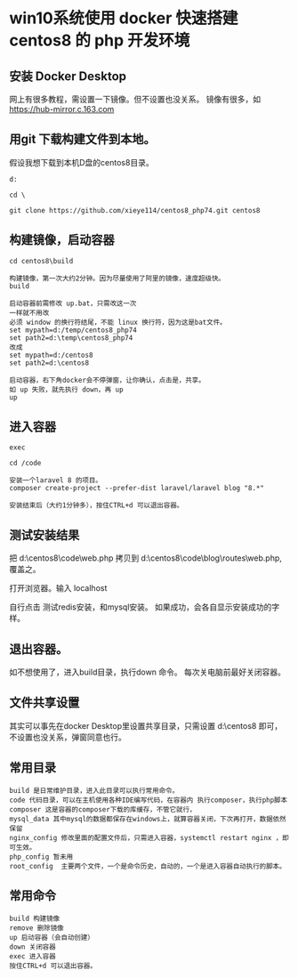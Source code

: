 # win10系统使用 docker 快速搭建 centos8 的 php 开发环境

## 安装 Docker Desktop
网上有很多教程，需设置一下镜像。但不设置也没关系。
镜像有很多，如 https://hub-mirror.c.163.com

## 用git 下载构建文件到本地。

假设我想下载到本机D盘的centos8目录。
~~~
d:

cd \

git clone https://github.com/xieye114/centos8_php74.git centos8
~~~

## 构建镜像，启动容器

~~~
cd centos8\build

构建镜像，第一次大约2分钟。因为尽量使用了阿里的镜像，速度超级快。
build

启动容器前需修改 up.bat，只需改这一次 
一样就不用改
必须 window 的换行符结尾，不能 linux 换行符，因为这是bat文件。
set mypath=d:/temp/centos8_php74
set path2=d:\temp\centos8_php74
改成
set mypath=d:/centos8
set path2=d:\centos8

启动容器，右下角docker会不停弹窗，让你确认，点击是，共享。
如 up 失败，就先执行 down，再 up
up
~~~

## 进入容器

~~~
exec

cd /code

安装一个laravel 8 的项目。
composer create-project --prefer-dist laravel/laravel blog "8.*"

安装结束后（大约1分钟多），按住CTRL+d 可以退出容器。
~~~

## 测试安装结果
把 d:\centos8\code\web.php 拷贝到 d:\centos8\code\blog\routes\web.php,覆盖之。

打开浏览器。输入 localhost

自行点击 测试redis安装，和mysql安装。
如果成功，会各自显示安装成功的字样。

## 退出容器。
如不想使用了，进入build目录，执行down 命令。
每次关电脑前最好关闭容器。

## 文件共享设置
其实可以事先在docker Desktop里设置共享目录，只需设置 d:\centos8 即可，不设置也没关系，弹窗同意也行。

## 常用目录

~~~
build 是日常维护目录，进入此目录可以执行常用命令。
code 代码目录，可以在主机使用各种IDE编写代码，在容器内 执行composer，执行php脚本
composer 这是容器的composer下载的库缓存，不管它就行，
mysql_data 其中mysql的数据都保存在windows上，就算容器关闭，下次再打开，数据依然保留
nginx_config 修改里面的配置文件后，只需进入容器，systemctl restart nginx ，即可生效。
php_config 暂未用
root_config  主要两个文件，一个是命令历史，自动的，一个是进入容器自动执行的脚本。
~~~

## 常用命令

~~~
build 构建镜像
remove 删除镜像
up 启动容器（会自动创建）
down 关闭容器
exec 进入容器
按住CTRL+d 可以退出容器。
~~~





